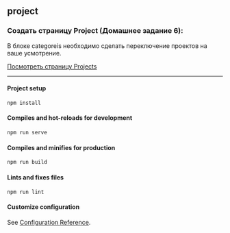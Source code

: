 ## project

### Создать страницу Project (Домашнее задание 6):

В блоке categoreis необходимо сделать переключение проектов на ваше усмотрение.

[Посмотреть страницу Projects](https://natalia-orlova.github.io/project/)

-------------------------------------------------------------------------------------


#### Project setup
```
npm install
```

#### Compiles and hot-reloads for development
```
npm run serve
```

#### Compiles and minifies for production
```
npm run build
```

#### Lints and fixes files
```
npm run lint
```

#### Customize configuration
See [Configuration Reference](https://cli.vuejs.org/config/).
